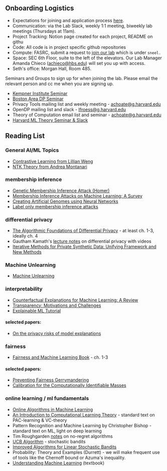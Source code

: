 ## Onboarding Logistics
- Expectations for joining and application process [here](https://forms.gle/e5JBkZN51Adqik8s5). 
- Communication: via the Lab Slack, weekly 1:1 meeting, biweekly lab meetings (Thursdays at 11am).
- Project Tracking: Notion page created for each project, README on githu
- Code: All code is in project specific github repositories 
- Compute: FASRC, submit a request to [join our lab](https://docs.rc.fas.harvard.edu/kb/how-do-i-get-a-research-computing-account/) which is under `sneel.`
- Space: SEC 6th Floor, suite to the left of the elevators. Our Lab Manager Amanda Chieco (achieco@hbs.edu) will set you up with access. 
- Seth's office: Morgan Hall, Room 485.

Seminars and Groups to sign up for when joining the lab. Please email the relevant person and cc me when you are signing up. 
- [Kempner Institute Seminar](https://www.harvard.edu/kempner-institute/events/) 
- [Boston Area DP Seminar](https://bostondataprivacy.github.io/talks.html) 
- Privacy Tools mailing list and weekly meeting - achoate@g.harvard.edu
- OpenDP mailing list and slack - lfroess@g.harvard.edu
- Theory of Computation email list and seminar - achoate@g.harvard.edu
- [Harvard ML Theory Seminar & Slack](https://mlfoundations.org/) 

## Reading List

### General AI/ML Topics
- [Contrastive Learning from Lillian Weng](https://lilianweng.github.io/posts/2021-05-31-contrastive/)
- [NTK Theory from Andrea Montanari](https://arxiv.org/abs/2308.13431)

### membership inference 
- [Genetic Membership Inference Attack (Homer)](https://journals.plos.org/plosgenetics/article?id=10.1371/journal.pgen.1000167)
- [Membership Inference Attacks on Machine Learning: A Survey ](https://arxiv.org/abs/2103.07853)
- [Creating Artificial Genomes using Neural Networks](https://journals.plos.org/plosgenetics/article?id=10.1371/journal.pgen.1009303)
- [Label only membership inference attacks](https://arxiv.org/pdf/2007.14321.pdf)


### differential privacy 
- [The Algorithmic Foundations of Differential Privacy](https://www.cis.upenn.edu/~aaroth/Papers/privacybook.pdf) - at least ch. 1-3, ideally ch. 4
- Gautham Kamath's [lecture notes](http://www.gautamkamath.com/CS860-fa2020.html) on differential privacy with videos
- [Iterative Methods for Private Synthetic Data: Unifying Framework and New Methods](https://arxiv.org/abs/2106.07153)

### Machine Unlearning 
- [Machine Unlearning](https://arxiv.org/abs/1912.03817?context=cs)


### interpretability
- [Counterfactual Explanations for Machine Learning: A Review](https://arxiv.org/abs/2010.10596)
- [Transparency: Motivations and Challenges](https://arxiv.org/abs/1708.01870)
- [Explainable ML Tutorial](https://explainml-tutorial.github.io/)

#### selected papers: 
- [On the privacy risks of model explanations](https://arxiv.org/abs/1907.00164)

### fairness 
- [Fairness and Machine Learning Book](https://fairmlbook.org/) - ch. 1-3

#### selected papers: 
- [Preventing Fairness Gerrymandering](https://proceedings.mlr.press/v80/kearns18a.html)
- [Calibration for the Computationally Identifiable Masses](https://proceedings.mlr.press/v80/hebert-johnson18a.html)

### online learning / ml fundamentals 
- [Online Algorithms in Machine Learning](https://www.cs.cmu.edu/~ninamf/ML10/online-survey.pdf)
- [An Introduction to Computational Learning Theory]() - standard text on PAC-learning & VC-theory
- Pattern Recognition and Machine Learning by Christopher Bishop - standard text on ML, light on deep learning
- Tim Roughgarden [notes](https://timroughgarden.org/f13/l/l17.pdf) on no-regret algorithms
- [UCB Algorithm](https://link.springer.com/article/10.1007/s10998-010-3055-6) - stochastic bandits
- [Improved Algorithms for Linear Stochastic Bandits](https://papers.nips.cc/paper/2011/hash/e1d5be1c7f2f456670de3d53c7b54f4a-Abstract.html)
- Probability: Theory and Examples (Durrett) - we will make frequent use of tools like the Chernoff bound or Azuma's inequality. 
- [Understanding Machine Learning](https://www.cs.huji.ac.il/~shais/UnderstandingMachineLearning/understanding-machine-learning-theory-algorithms.pdf) (textbook)






